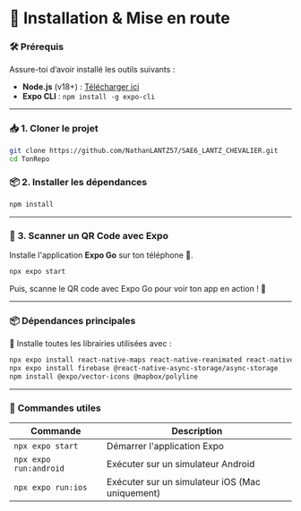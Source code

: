 # 🚀 Installation & Mise en route

### 🛠️ **Prérequis**
Assure-toi d’avoir installé les outils suivants :
- **Node.js** (v18+) : [Télécharger ici](https://nodejs.org/)
- **Expo CLI** : `npm install -g expo-cli`

---

### 📥 **1. Cloner le projet**
```sh
git clone https://github.com/NathanLANTZ57/SAE6_LANTZ_CHEVALIER.git
cd TonRepo
```

### 📦 **2. Installer les dépendances**
```sh
npm install
```

---

### 📸 **3. Scanner un QR Code avec Expo**
Installe l'application **Expo Go** sur ton téléphone 📱.

```sh
npx expo start
```

Puis, scanne le QR code avec Expo Go pour voir ton app en action ! 🚀

---

### 📦 **Dépendances principales**
📌 Installe toutes les librairies utilisées avec :

```sh
npx expo install react-native-maps react-native-reanimated react-native-gesture-handler react-native-screens expo-router expo-font expo-notifications
npx expo install firebase @react-native-async-storage/async-storage
npm install @expo/vector-icons @mapbox/polyline
```

---

### 🎯 **Commandes utiles**
| Commande | Description |
|----------|------------|
| `npx expo start` | Démarrer l'application Expo |
| `npx expo run:android` | Exécuter sur un simulateur Android |
| `npx expo run:ios` | Exécuter sur un simulateur iOS (Mac uniquement) |
